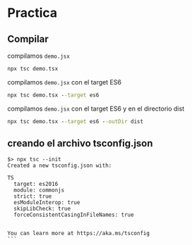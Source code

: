 # Practica

## Compilar

compilamos `demo.jsx`

```cmd
npx tsc demo.tsx
```

compilamos `demo.jsx` con el target ES6

```cmd
npx tsc demo.tsx --target es6
```

compilamos `demo.jsx` con el target ES6 y en el directorio dist

```cmd
npx tsc demo.tsx --target es6 --outDir dist
```

## creando el archivo tsconfig.json

````
$> npx tsc --init
Created a new tsconfig.json with:                                                                                       
                                                                                                                     TS 
  target: es2016
  module: commonjs
  strict: true
  esModuleInterop: true
  skipLibCheck: true
  forceConsistentCasingInFileNames: true


You can learn more at https://aka.ms/tsconfig
```
